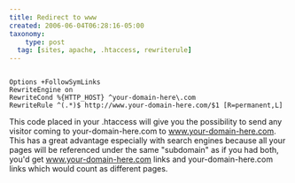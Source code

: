 ```yaml
---
title: Redirect to www
created: 2006-06-04T06:28:16-05:00
taxonomy:
    type: post
  tag: [sites, apache, .htaccess, rewriterule]
---
```


<pre><code class="language-apache line-numbers">
Options +FollowSymLinks
RewriteEngine on
RewriteCond %{HTTP_HOST} ^your-domain-here\.com
RewriteRule ^(.*)$ http://www.your-domain-here.com/$1 [R=permanent,L]
</code></pre>

This code placed in your .htaccess will give you the possibility to send any visitor coming to your-domain-here.com to www.your-domain-here.com. This has a great advantage especially with search engines because all your pages will be referenced under the same "subdomain" as if you had both, you'd get www.your-domain-here.com links and your-domain-here.com links which would count as different pages.
